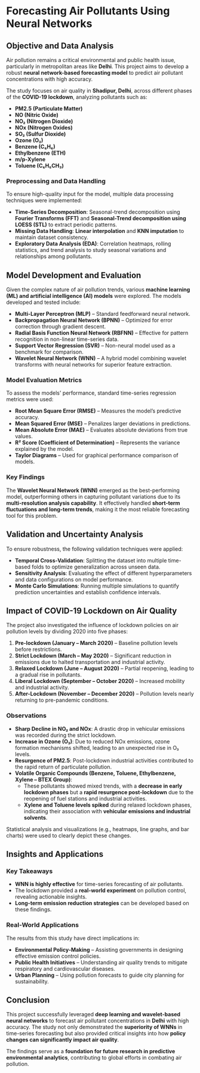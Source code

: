 # Forecasting Air Pollutants Using Neural Networks  

## Objective and Data Analysis  
Air pollution remains a critical environmental and public health issue, particularly in metropolitan areas like **Delhi**. This project aims to develop a robust **neural network-based forecasting model** to predict air pollutant concentrations with high accuracy.  

The study focuses on air quality in **Shadipur, Delhi**, across different phases of the **COVID-19 lockdown**, analyzing pollutants such as:  

- **PM2.5 (Particulate Matter)**  
- **NO (Nitric Oxide)**  
- **NO₂ (Nitrogen Dioxide)**  
- **NOx (Nitrogen Oxides)**  
- **SO₂ (Sulfur Dioxide)**  
- **Ozone (O₃)**  
- **Benzene (C₆H₆)**  
- **Ethylbenzene (ETH)**  
- **m/p-Xylene**  
- **Toluene (C₆H₅CH₃)**  

### Preprocessing and Data Handling  
To ensure high-quality input for the model, multiple data processing techniques were implemented:  

- **Time-Series Decomposition**: Seasonal-trend decomposition using **Fourier Transforms (FFT)** and **Seasonal-Trend decomposition using LOESS (STL)** to extract periodic patterns.  
- **Missing Data Handling**: **Linear interpolation** and **KNN imputation** to maintain dataset consistency.  
- **Exploratory Data Analysis (EDA)**: Correlation heatmaps, rolling statistics, and trend analysis to study seasonal variations and relationships among pollutants.  

## Model Development and Evaluation  
Given the complex nature of air pollution trends, various **machine learning (ML) and artificial intelligence (AI) models** were explored. The models developed and tested include:  

- **Multi-Layer Perceptron (MLP)** – Standard feedforward neural network.  
- **Backpropagation Neural Network (BPNN)** – Optimized for error correction through gradient descent.  
- **Radial Basis Function Neural Network (RBFNN)** – Effective for pattern recognition in non-linear time-series data.  
- **Support Vector Regression (SVR)** – Non-neural model used as a benchmark for comparison.  
- **Wavelet Neural Network (WNN)** – A hybrid model combining wavelet transforms with neural networks for superior feature extraction.  

### Model Evaluation Metrics  
To assess the models' performance, standard time-series regression metrics were used:  

- **Root Mean Square Error (RMSE)** – Measures the model’s predictive accuracy.  
- **Mean Squared Error (MSE)** – Penalizes larger deviations in predictions.  
- **Mean Absolute Error (MAE)** – Evaluates absolute deviations from true values.  
- **R² Score (Coefficient of Determination)** – Represents the variance explained by the model.  
- **Taylor Diagrams** – Used for graphical performance comparison of models.  

### Key Findings  
The **Wavelet Neural Network (WNN)** emerged as the best-performing model, outperforming others in capturing pollutant variations due to its **multi-resolution analysis capability**. It effectively handled **short-term fluctuations and long-term trends**, making it the most reliable forecasting tool for this problem.  

## Validation and Uncertainty Analysis  
To ensure robustness, the following validation techniques were applied:  

- **Temporal Cross-Validation**: Splitting the dataset into multiple time-based folds to optimize generalization across unseen data.  
- **Sensitivity Analysis**: Evaluating the effect of different hyperparameters and data configurations on model performance.  
- **Monte Carlo Simulations**: Running multiple simulations to quantify prediction uncertainties and establish confidence intervals.  

## Impact of COVID-19 Lockdown on Air Quality  
The project also investigated the influence of lockdown policies on air pollution levels by dividing 2020 into five phases:  

1. **Pre-lockdown (January – March 2020)** – Baseline pollution levels before restrictions.  
2. **Strict Lockdown (March – May 2020)** – Significant reduction in emissions due to halted transportation and industrial activity.  
3. **Relaxed Lockdown (June – August 2020)** – Partial reopening, leading to a gradual rise in pollutants.  
4. **Liberal Lockdown (September – October 2020)** – Increased mobility and industrial activity.  
5. **After-Lockdown (November – December 2020)** – Pollution levels nearly returning to pre-pandemic conditions.  

### Observations  
- **Sharp Decline in NO₂ and NOx**: A drastic drop in vehicular emissions was recorded during the strict lockdown.  
- **Increase in Ozone (O₃)**: Due to reduced NOx emissions, ozone formation mechanisms shifted, leading to an unexpected rise in O₃ levels.  
- **Resurgence of PM2.5**: Post-lockdown industrial activities contributed to the rapid return of particulate pollution.  
- **Volatile Organic Compounds (Benzene, Toluene, Ethylbenzene, Xylene – BTEX Group)**:  
  - These pollutants showed mixed trends, with a **decrease in early lockdown phases** but a **rapid resurgence post-lockdown** due to the reopening of fuel stations and industrial activities.  
  - **Xylene and Toluene levels spiked** during relaxed lockdown phases, indicating their association with **vehicular emissions and industrial solvents**.  

Statistical analysis and visualizations (e.g., heatmaps, line graphs, and bar charts) were used to clearly depict these changes.  

## Insights and Applications  
### Key Takeaways  
- **WNN is highly effective** for time-series forecasting of air pollutants.  
- The lockdown provided a **real-world experiment** on pollution control, revealing actionable insights.  
- **Long-term emission reduction strategies** can be developed based on these findings.  

### Real-World Applications  
The results from this study have direct implications in:  
- **Environmental Policy-Making** – Assisting governments in designing effective emission control policies.  
- **Public Health Initiatives** – Understanding air quality trends to mitigate respiratory and cardiovascular diseases.  
- **Urban Planning** – Using pollution forecasts to guide city planning for sustainability.  

## Conclusion  
This project successfully leveraged **deep learning and wavelet-based neural networks** to forecast air pollutant concentrations in **Delhi** with high accuracy. The study not only demonstrated the **superiority of WNNs** in time-series forecasting but also provided critical insights into how **policy changes can significantly impact air quality**.  

The findings serve as a **foundation for future research in predictive environmental analytics**, contributing to global efforts in combating air pollution.  
